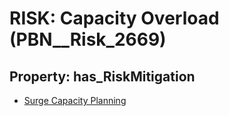 # RISK: __Capacity Overload__ (PBN__Risk_2669)

## Property: has_RiskMitigation

* [Surge Capacity Planning](PBN__Mitigation_629)

